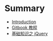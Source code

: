 # Summary

* [Introduction](README.md)
* [Gitbook 教程](001-gitbook-tutorials.md)
* [基础知识之 jQuery](002-base-jquery.md)


